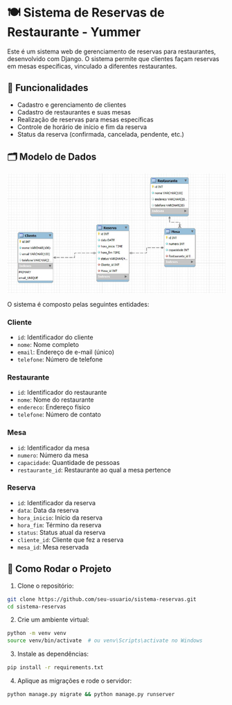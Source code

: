 # 🍽️ Sistema de Reservas de Restaurante - Yummer

Este é um sistema web de gerenciamento de reservas para restaurantes, desenvolvido com Django. O sistema permite que clientes façam reservas em mesas específicas, vinculado a diferentes restaurantes.

## 📌 Funcionalidades

- Cadastro e gerenciamento de clientes
- Cadastro de restaurantes e suas mesas
- Realização de reservas para mesas específicas
- Controle de horário de início e fim da reserva
- Status da reserva (confirmada, cancelada, pendente, etc.)

## 🗂️ Modelo de Dados

![Esquema do Banco de Dados](schema_DB.jpeg)

O sistema é composto pelas seguintes entidades:

### Cliente
- `id`: Identificador do cliente
- `nome`: Nome completo
- `email`: Endereço de e-mail (único)
- `telefone`: Número de telefone

### Restaurante
- `id`: Identificador do restaurante
- `nome`: Nome do restaurante
- `endereco`: Endereço físico
- `telefone`: Número de contato

### Mesa
- `id`: Identificador da mesa
- `numero`: Número da mesa
- `capacidade`: Quantidade de pessoas
- `restaurante_id`: Restaurante ao qual a mesa pertence

### Reserva
- `id`: Identificador da reserva
- `data`: Data da reserva
- `hora_inicio`: Início da reserva
- `hora_fim`: Término da reserva
- `status`: Status atual da reserva
- `cliente_id`: Cliente que fez a reserva
- `mesa_id`: Mesa reservada

## 🚀 Como Rodar o Projeto

1. Clone o repositório:

```bash
git clone https://github.com/seu-usuario/sistema-reservas.git
cd sistema-reservas
```

2. Crie um ambiente virtual:

```bash
python -m venv venv
source venv/bin/activate  # ou venv\Scripts\activate no Windows
```

3. Instale as dependências:

```bash
pip install -r requirements.txt
```

4. Aplique as migrações e rode o servidor:

```bash
python manage.py migrate && python manage.py runserver
```


